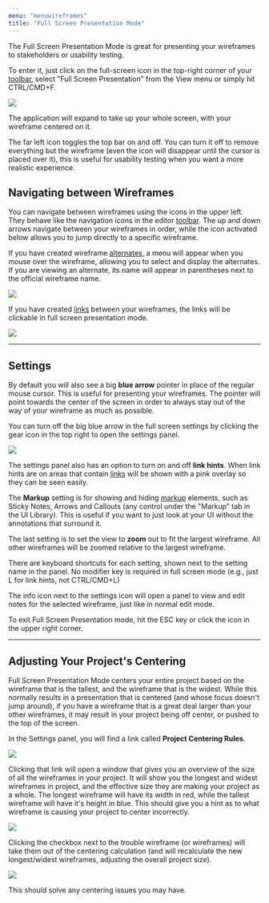```yaml
---
menu: "menuwireframes"
title: "Full Screen Presentation Mode"
---
```


The Full Screen Presentation Mode is great for presenting your wireframes to stakeholders or usability testing.

To enter it, just click on the full-screen icon in the top-right corner of your [toolbar](../overview/#the-toolbar), select "Full Screen Presentation" from the View menu or simply hit CTRL/CMD+F.

![](//media.balsamiq.com/img/support/docs/bw/fullscreen-topbar.png)

The application will expand to take up your whole screen, with your wireframe centered on it.

The far left icon toggles the top bar on and off. You can turn it off to remove everything but the wireframe (even the icon will disappear until the cursor is placed over it), this is useful for usability testing when you want a more realistic experience.

## Navigating between Wireframes

You can navigate between wireframes using the icons in the upper left. They behave like the navigation icons in the editor [toolbar](../overview/#the-toolbar). The up and down arrows navigate between your wireframes in order, while the icon activated below allows you to jump directly to a specific wireframe.   

If you have created wireframe [alternates](../alternates), a menu will appear when you mouse over the wireframe, allowing you to select and display the alternates. If you are viewing an alternate, its name will appear in parentheses next to the official wireframe name.

![](//media.balsamiq.com/img/support/docs/bw/fullscreen-navigation.png)

If you have created [links](../linking/) between your wireframes, the links will be clickable in full screen presentation mode.

![](//media.balsamiq.com/img/support/docs/bw/bighand.png)

---

## Settings

By default you will also see a big **blue arrow** pointer in place of the regular mouse cursor. This is useful for presenting your wireframes. The pointer will point towards the center of the screen in order to always stay out of the way of your wireframe as much as possible.

You can turn off the big blue arrow in the full screen settings by clicking the gear icon in the top right to open the settings panel.

![](//media.balsamiq.com/img/support/docs/bw/fullscreen-settings.png)

The settings panel also has an option to turn on and off **link hints**. When link hints are on areas that contain [links](../linking/) will be shown with a pink overlay so they can be seen easily.

The **Markup** setting is for showing and hiding [markup](../markup/) elements, such as Sticky Notes, Arrows and Callouts (any control under the "Markup" tab in the UI Library). This is useful if you want to just look at your UI without the annotations that surround it.

The last setting is to set the view to **zoom** out to fit the largest wireframe. All other wireframes will be zoomed relative to the largest wireframe.

There are keyboard shortcuts for each setting, shown next to the setting name in the panel. No modifier key is required in full screen mode (e.g., just L for link hints, not CTRL/CMD+L)

The info icon next to the settings icon will open a panel to view and edit notes for the selected wireframe, just like in normal edit mode.

To exit Full Screen Presentation mode, hit the ESC key or click the icon in the upper right corner.

---

## Adjusting Your Project's Centering

Full Screen Presentation Mode centers your entire project based on the wireframe that is the tallest, and the wireframe that is the widest. While this normally results in a presentation that is centered (and whose focus doesn't jump around), if you have a wireframe that is a great deal larger than your other wireframes, it may result in your project being off center, or pushed to the top of the screen.

In the Settings panel, you will find a link called **Project Centering Rules**.

![](//media.balsamiq.com/img/support/docs/bw/fullscreen-settings-centering.png)

Clicking that link will open a window that gives you an overview of the size of all the wireframes in your project. It will show you the longest and widest wireframes in project, and the effective size they are making your project as a whole. The longest wireframe will have its width in red, while the tallest wireframe will have it's height in blue. This should give you a hint as to what wireframe is causing your project to center incorrectly.

![](//media.balsamiq.com/img/support/docs/bw/fullscreen-centering_rules_default.png)

Clicking the checkbox next to the trouble wireframe (or wireframes) will take them out of the centering calculation (and will recalculate the new longest/widest wireframes, adjusting the overall project size).

![](//media.balsamiq.com/img/support/docs/bw/fullscreen-centering_rules_changed.png)

This should solve any centering issues you may have.
